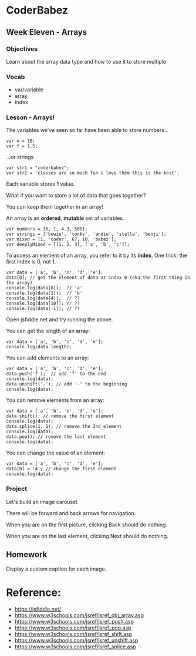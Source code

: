# CoderBabez

##  Week Eleven - Arrays

### Objectives
Learn about the array data type and how to use it to store multiple 

### Vocab
* var/variable
* array
* index

### Lesson - Arrays!

The variables we've seen so far have been able to store numbers...
```
var n = 10;
var f = 1.5;
```

...or strings
```
var str1 = "coderbabez";
var str2 = 'classes are so much fun i love them this is the best';
```

Each variable stores 1 value.

What if you want to store a lot of data that goes together?

You can keep them together in an array!

An array is an **<span title='like pages in a book'>ordered</span>**, **<span title='e.g., can be changed. add stuff, remove stuff, update a single thing in the set, etc'>mutable<span>** set of variables.

```
var numbers = [6, 1, 4.3, 500];
var strings = ['bowie', 'tonks', 'andie', 'stella', 'benji'];
var mixed = [1, 'coder', 67, 10, 'babez'];
var deeplyMixed = [[1, 2, 3], ['a', 'b', 'c']];
```

To access an element of an array, you refer to it by its **<span title='reference to a position in the array'>index</span>**. One trick: the first index is 0, not 1.
```
var data = ['a', 'b', 'c', 'd', 'e'];
data[0]; // get the element of data at index 0 (aka the first thing in the array)
console.log(data[0]);  // 'a'
console.log(data[1]);  // 'b'
console.log(data[4]);  // ??
console.log(data[10]); // ??
console.log(data[-1]); // ??
```

Open jsfiddle.net and try running the above.

You can get the length of an array:
```
var data = ['a', 'b', 'c', 'd', 'e'];
console.log(data.length);
```

You can add elements to an array:
```
var data = ['a', 'b', 'c', 'd', 'e'];
data.push('f');  // add 'f' to the end
console.log(data);
data.unshift('-'); // add '-' to the beginning
console.log(data);
```

You can remove elements from an array:
```
var data = ['a', 'b', 'c', 'd', 'e'];
data.shift(); // remove the first element
console.log(data); 
data.splice(1, 1); // remove the 2nd element
console.log(data); 
data.pop(); // remove the last element
console.log(data); 
```

You can change the value of an element:
```
var data = ['a', 'b', 'c', 'd', 'e'];
data[0] = 'A'; // change the first element
console.log(data); 
```

### Project

Let's build an image carousel.

There will be forward and back arrows for navigation.

When you are on the first picture, clicking Back should do nothing.

When you are on the last element, clicking Next should do nothing.

## Homework

Display a custom caption for each image.

# Reference:

* https://jsfiddle.net/
* https://www.w3schools.com/jsref/jsref_obj_array.asp
* https://www.w3schools.com/jsref/jsref_push.asp
* https://www.w3schools.com/jsref/jsref_pop.asp
* https://www.w3schools.com/jsref/jsref_shift.asp
* https://www.w3schools.com/jsref/jsref_unshift.asp
* https://www.w3schools.com/jsref/jsref_splice.asp

